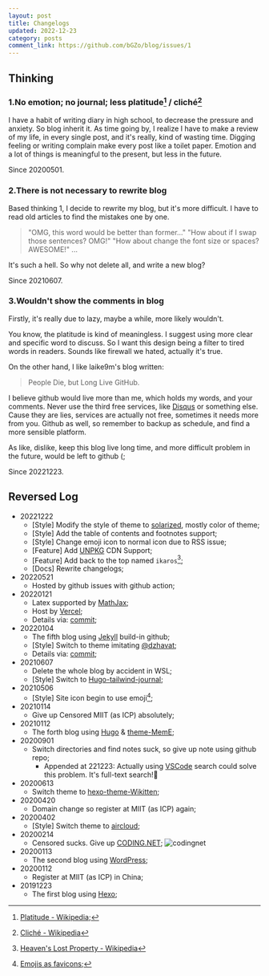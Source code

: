 ```yaml
---
layout: post
title: Changelogs
updated: 2022-12-23
category: posts
comment_link: https://github.com/bGZo/blog/issues/1
---
```


## Thinking

### 1.No emotion; no journal; less platitude[^2] / cliché[^3]

I have a habit of writing diary in high school, to decrease the pressure and anxiety. So blog inherit it. As time going by, I realize I have to make a review of my life, in every single post, and it's really, kind of wasting time. Digging feeling or writing complain make every post like a toilet paper. Emotion and a lot of things is meaningful to the present, but less in the future.

Since 20200501.

### 2.There is not necessary to rewrite blog 

Based thinking 1, I decide to rewrite my blog, but it's more difficult. I have to read old articles to find the mistakes one by one. 

>"OMG, this word would be better than former..."
"How about if I swap those sentences? OMG!"
"How about change the font size or spaces? AWESOME!"
...

It's such a hell. So why not delete all, and write a new blog?

Since 20210607.

### 3.Wouldn't show the comments in blog

Firstly, it's really due to lazy, maybe a while, more likely wouldn't. 

You know, the platitude is kind of meaningless. I suggest using more clear and specific word to discuss. So I want this design being a filter to tired words in readers. Sounds like firewall we hated, actually it's true. 

On the other hand, I like laike9m's blog written:

> People Die, but Long Live GitHub.

I believe github would live more than me, which holds my words, and your comments. Never use the third free services, like [Disqus](https://disqus.com) or something else. Cause they are lies, services are actually not free, sometimes it needs more from you. Github as well, so remember to backup as schedule, and find a more sensible platform.

As like, dislike, keep this blog live long time, and more difficult problem in the future, would be left to github (;

Since 20221223.

## Reversed Log

- 20221222
  - [Style] Modify the style of theme to [solarized](https://ethanschoonover.com/solarized), mostly color of theme;
  - [Style] Add the table of contents and footnotes support;
  - [Style] Change emoji icon to normal icon due to RSS issue;
  - [Feature] Add [UNPKG](https://unpkg.com) CDN Support;
  - [Feature] Add back to the top named `ikaros`[^5];
  - [Docs] Rewrite changelogs;
- 20220521
  - Hosted by github issues with github action;
- 20220121
  - Latex supported by [MathJax](https://www.mathjax.org);
  - Host by [Vercel](https://vercel.com);
  - Details via: [commit](https://github.com/bGZo/blog/commit/d2430f81effebb4d8a15db205203564bd865b08027);
- 20220104
  - The fifth blog using [Jekyll](https://jekyllrb.com) build-in github;
  - [Style] Switch to theme imitating [@dzhavat](https://github.com/dzhavat/dzhavat.github.io);
  - Details via: [commit](https://github.com/bGZo/blog/commit/20428035c7167ce2899e4db9fb5d1d006d60829cc3);
- 20210607
  - Delete the whole blog by accident in WSL;
  - [Style] Switch to [Hugo-tailwind-journal](https://github.com/ianrodrigues/hugo-tailwind-journal);
- 20210506
  - [Style] Site icon begin to use emoji[^1];
- 20210114
  - Give up Censored MIIT (as ICP) absolutely;
- 20210112
  - The forth blog using [Hugo](https://gohugo.io) & [theme-MemE](https://github.com/reuixiy/hugo-theme-meme);
- 20200901
  - Switch directories and find notes suck, so give up note using github repo;
    - Appended at 221223: Actually using [VSCode](https://code.visualstudio.com) search could solve this problem. It's full-text search!🤩 
- 20200613
  - Switch theme to [hexo-theme-Wikitten](https://github.com/zthxxx/hexo-theme-Wikitten);
- 20200420
  - Domain change so register at MIIT (as ICP) again;
- 20200402
  - [Style] Switch theme to [aircloud](https://github.com/aircloud/hexo-theme-aircloud);
- 20200214
  - Censored sucks. Give up [CODING.NET](https://coding.net);
  ![codingnet](https://user-images.githubusercontent.com/57313137/209327464-13740ca4-0b8c-4dbe-9d9c-2fbe4b2ff27d.png)
- 20200113
  - The second blog using [WordPress](https://wordpress.com);
- 20200112
  - Register at MIIT (as ICP) in China;
- 20191223
  - The first blog using [Hexo](https://hexo.io);

[^1]: [Emojis as favicons](https://css-tricks.com/emojis-as-favicons);
[^2]: [Platitude - Wikipedia](https://en.wikipedia.org/wiki/Platitude);
[^3]: [Cliché - Wikipedia](https://en.wikipedia.org/wiki/Clich%c3%a9 )
[^4]: [People Die, but Long Live GitHub - laike9m's blog](https://laike9m.com/blog/people-die-but-long-live-github,122/)
[^5]: [Heaven's Lost Property - Wikipedia](https://en.wikipedia.org/wiki/Heaven%27s_Lost_Property )